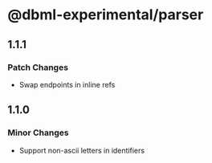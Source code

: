 # @dbml-experimental/parser

## 1.1.1

### Patch Changes

- Swap endpoints in inline refs

## 1.1.0

### Minor Changes

- Support non-ascii letters in identifiers

